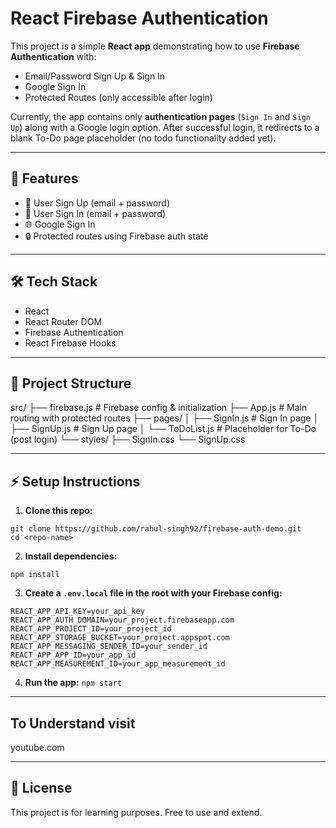 # React Firebase Authentication

This project is a simple **React app** demonstrating how to use **Firebase Authentication** with:
- Email/Password Sign Up & Sign In
- Google Sign In
- Protected Routes (only accessible after login)

Currently, the app contains only **authentication pages** (`Sign In` and `Sign Up`) along with a Google login option. After successful login, it redirects to a blank To-Do page placeholder (no todo functionality added yet).

---

## 🚀 Features

- 🔑 User Sign Up (email + password)
- 🔐 User Sign In (email + password)  
- 🌐 Google Sign In
- 🔒 Protected routes using Firebase auth state

---

## 🛠️ Tech Stack

- React  
- React Router DOM  
- Firebase Authentication  
- React Firebase Hooks  

---

## 📂 Project Structure

src/
├── firebase.js # Firebase config & initialization
├── App.js # Main routing with protected routes
├── pages/
│ ├── SignIn.js # Sign In page
│ ├── SignUp.js # Sign Up page
│ └── ToDoList.js # Placeholder for To-Do (post login)
└── styles/
├── SignIn.css
└── SignUp.css


---

## ⚡ Setup Instructions

1. **Clone this repo:**
```
git clone https://github.com/rahul-singh92/firebase-auth-demo.git
cd <repo-name>
```

2. **Install dependencies:**
```
npm install
```

3. **Create a `.env.local` file in the root with your Firebase config:**
```
REACT_APP_API_KEY=your_api_key
REACT_APP_AUTH_DOMAIN=your_project.firebaseapp.com
REACT_APP_PROJECT_ID=your_project_id
REACT_APP_STORAGE_BUCKET=your_project.appspot.com
REACT_APP_MESSAGING_SENDER_ID=your_sender_id
REACT_APP_APP_ID=your_app_id
REACT_APP_MEASUREMENT_ID=your_app_measurement_id
```

4. **Run the app:**
```npm start```

---
## To Understand visit
youtube.com

---

## 📜 License

This project is for learning purposes. Free to use and extend.
